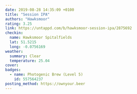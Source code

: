 ```yaml
---
date: 2019-08-28 14:35:09 +0100
title: "Session IPA"
authors: "Hawksmoor"
rating: 3.25
link: https://untappd.com/b/hawksmoor-session-ipa/2875692
checkin:
  name: Hawksmoor Spitalfields
  lat: 51.5215
  long: -0.0756169
weather:
  summary: Clear
  temperature: 25.04
cover:
badges:
  - name: Photogenic Brew (Level 5)
    id: 557564237
posting_method: https://ownyour.beer
---
```

